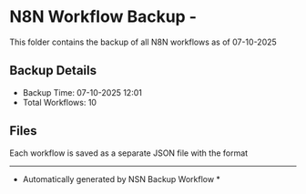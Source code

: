 # N8N Workflow Backup - 
This folder contains the backup of all N8N workflows as of 07-10-2025

## Backup Details
- Backup Time: 07-10-2025 12:01
- Total Workflows: 10

## Files
Each workflow is saved as a separate JSON file with the format

-----------
* Automatically generated by NSN Backup Workflow *